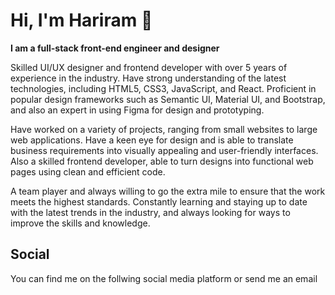 # Hi, I'm Hariram :wave:

**I am a full-stack front-end engineer and designer**

Skilled UI/UX designer and frontend developer with over 5 years of experience in the industry. Have strong understanding of the latest technologies, including HTML5, CSS3, JavaScript, and React. Proficient in popular design frameworks such as Semantic UI, Material UI, and Bootstrap, and also an expert in using Figma for design and prototyping.

Have worked on a variety of projects, ranging from small websites to large web applications. Have a keen eye for design and is able to translate business requirements into visually appealing and user-friendly interfaces. Also a skilled frontend developer, able to turn designs into functional web pages using clean and efficient code.

A team player and always willing to go the extra mile to ensure that the work meets the highest standards. Constantly learning and staying up to date with the latest trends in the industry, and always looking for ways to improve the skills and knowledge.

## Social
You can find me on the follwing social media platform or send me an email
